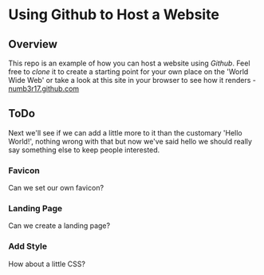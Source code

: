 # Using Github to Host a Website

## Overview

This repo is an example of how you can host a website using *Github*. Feel free to *clone* it to create a starting point for your own place on the 'World Wide Web' or take a look at this site in your browser to see how it renders - [numb3r17.github.com](numb3r17.github.com)

## ToDo

Next we'll see if we can add a little more to it than the customary 'Hello World!', nothing wrong with that but now we've said hello we should really say something else to keep people interested.

### Favicon

Can we set our own favicon?

### Landing Page

Can we create a landing page?

### Add Style

How about a little CSS?
